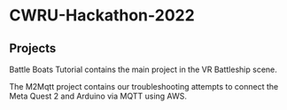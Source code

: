 # CWRU-Hackathon-2022

## Projects

Battle Boats Tutorial contains the main project in the VR Battleship scene.

The M2Mqtt project contains our troubleshooting attempts to connect the Meta Quest 2 and Arduino via MQTT using AWS.